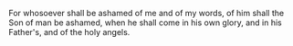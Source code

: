 For whosoever shall be ashamed of me and of my words, of him shall the Son of man be ashamed, when he shall come in his own glory, and in his Father's, and of the holy angels.
